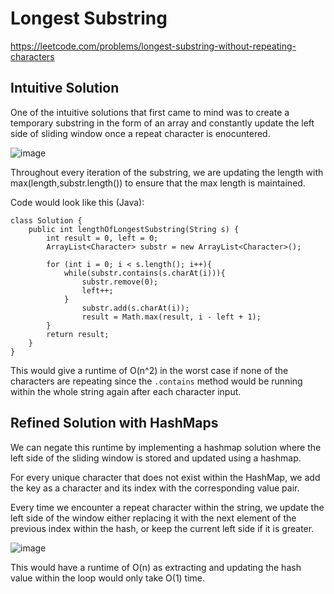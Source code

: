 # Longest Substring
https://leetcode.com/problems/longest-substring-without-repeating-characters
## Intuitive Solution
One of the intuitive solutions that first came to mind was to create a temporary substring in the form of an array and constantly update the left side of sliding window once a repeat character is enocuntered.

![image](https://github.com/mike-jshen/leetcode/assets/68671792/a3d14d10-cbf8-4242-9dc1-878cc5c9028b)


Throughout every iteration of the substring, we are updating the length with max(length,substr.length()) to ensure that the max length is maintained.

Code would look like this (Java):

```
class Solution {
    public int lengthOfLongestSubstring(String s) {
        int result = 0, left = 0;
        ArrayList<Character> substr = new ArrayList<Character>();
        
        for (int i = 0; i < s.length(); i++){
            while(substr.contains(s.charAt(i))){
                substr.remove(0);
                left++;
            }
                substr.add(s.charAt(i));
                result = Math.max(result, i - left + 1);
        }
        return result;
    }
}
```

This would give a runtime of O(n^2) in the worst case if none of the characters are repeating since the ```.contains``` method would be running within the whole string again after each character input.

## Refined Solution with HashMaps
We can negate this runtime by implementing a hashmap solution where the left side of the sliding window is stored and updated using a hashmap.

For every unique character that does not exist within the HashMap, we add the key as a character and its index with the corresponding value pair.

Every time we encounter a repeat character within the string, we update the left side of the window either replacing it with the next element of the previous index within the hash, or keep the current left side if it is greater.

![image](https://github.com/mike-jshen/leetcode/assets/68671792/8712d5a4-2919-4fb7-87eb-7c3f08ae68c9)

This would have a runtime of O(n) as extracting and updating the hash value within the loop would only take O(1) time.


